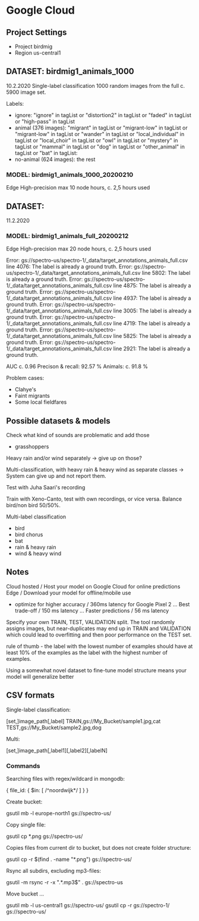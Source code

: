 
# Google Cloud

## Project Settings

* Project birdmig
* Region us-central1


## DATASET: birdmig1_animals_1000

10.2.2020
Single-label classification
1000 random images from the full c. 5900 image set.

Labels:
- ignore: "ignore" in tagList or "distortion2" in tagList or "faded" in tagList or "high-pass" in tagList
- animal (376 images): "migrant" in tagList or "migrant-low" in tagList or "migrant-low" in tagList or "wander" in tagList or "local_individual" in tagList or "local_choir" in tagList or "owl" in tagList or "mystery" in tagList or "mammal" in tagList or "dog" in tagList or "other_animal" in tagList or "bat" in tagList:
- no-animal (624 images): the rest

### MODEL: birdmig1_animals_1000_20200210

Edge
High-precision
max 10 node hours, c. 2,5 hours used


## DATASET: 

11.2.2020

### MODEL: birdmig1_animals_full_20200212

Edge
High-precision
max 20 node hours, c. 2,5 hours used

  Error: gs://spectro-us/spectro-1/_data/target_annotations_animals_full.csv line 4076: The label is already a ground truth.
  Error: gs://spectro-us/spectro-1/_data/target_annotations_animals_full.csv line 5802: The label is already a ground truth.
  Error: gs://spectro-us/spectro-1/_data/target_annotations_animals_full.csv line 4875: The label is already a ground truth.
  Error: gs://spectro-us/spectro-1/_data/target_annotations_animals_full.csv line 4937: The label is already a ground truth.
  Error: gs://spectro-us/spectro-1/_data/target_annotations_animals_full.csv line 3005: The label is already a ground truth.
  Error: gs://spectro-us/spectro-1/_data/target_annotations_animals_full.csv line 4719: The label is already a ground truth.
  Error: gs://spectro-us/spectro-1/_data/target_annotations_animals_full.csv line 5825: The label is already a ground truth.
  Error: gs://spectro-us/spectro-1/_data/target_annotations_animals_full.csv line 2921: The label is already a ground truth.

AUC c. 0.96
Precison & recall: 92.57 %
Animals: c. 91.8 %


Problem cases:
- Clahye's
- Faint migrants
- Some local fieldfares


## Possible datasets & models

Check what kind of sounds are problematic and add those
- grasshoppers

Heavy rain and/or wind separately -> give up on those?

Multi-classification, with heavy rain & heavy wind as separate classes -> System can give up and not report them.

Test with Juha Saari's recording

Train with Xeno-Canto, test with own recordings, or vice versa. Balance bird/non bird 50/50%.

Multi-label classification
- bird
- bird chorus
- bat
- rain & heavy rain
- wind & heavy wind


## Notes

Cloud hosted / Host your model on Google Cloud for online predictions
Edge / Download your model for offline/mobile use
- optimize for higher accuracy / 360ms latency for Google Pixel 2 ... Best trade-off / 150 ms latency ... Faster predictions / 56 ms latency


Specify your own TRAIN, TEST, VALIDATION split. The tool randomly assigns images, but near-duplicates may end up in TRAIN and VALIDATION which could lead to overfitting and then poor performance on the TEST set.

rule of thumb - the label with the lowest number of examples should have at least 10% of the examples as the label with the highest number of examples.

Using a somewhat novel dataset to fine-tune model structure means your model will generalize better


## CSV formats

Single-label classification:

[set,]image_path[,label]
TRAIN,gs://My_Bucket/sample1.jpg,cat
TEST,gs://My_Bucket/sample2.jpg,dog

Multi:

[set,]image_path[,label1][,label2][,labelN]


### Commands

Searching files with regex/wildcard in mongodb:

  { file_id: { $in: [ /^noordwijk*/ ] } }


Create bucket:

  gsutil mb -l europe-north1 gs://spectro-us/


Copy single file:

  gsutil cp *.png gs://spectro-us/


Copies files from current dir to bucket, but does not create folder structure:

  gsutil cp -r $(find . -name "*.png") gs://spectro-us/


Rsync all subdirs, excluding mp3-files:

  gsutil -m rsync -r -x ".*.mp3$" . gs://spectro-us


Move bucket ...

  gsutil mb -l us-central1 gs://spectro-us/
  gsutil cp -r gs://spectro-1/ gs://spectro-us/



